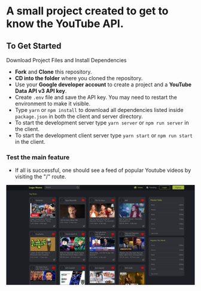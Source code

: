 # A small project created to get to know the YouTube API.

## To Get Started

Download Project Files and Install Dependencies

- **Fork** and **Clone** this repository.
- **CD into the folder** where you cloned the repository.
- Use your **Google developer account** to create a project and a **YouTube Data API v3 API key**.
- Create `.env` file and save the API key. You may need to restart the environment to make it visible.
- Type `yarn` or `npm install` to download all dependencies listed inside `package.json` in both the client and server directory.
- To start the development server type `yarn server` or `npm run server` in the client.
- To start the development client server type `yarn start` or `npm run start` in the client.

### Test the main feature

- If all is successful, one should see a feed of popular Youtube videos by visiting the "/" route.

![screenshot of main app page](youtube-api-fun-screenshot.png "screenshot of main app page")
